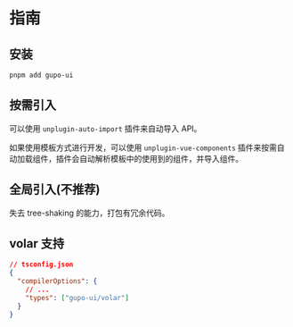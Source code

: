 # 指南

## 安装

```bash
pnpm add gupo-ui
```

## 按需引入

可以使用 `unplugin-auto-import` 插件来自动导入 API。

如果使用模板方式进行开发，可以使用 `unplugin-vue-components` 插件来按需自动加载组件，插件会自动解析模板中的使用到的组件，并导入组件。

## 全局引入(不推荐)

失去 tree-shaking 的能力，打包有冗余代码。

## volar 支持

```json
// tsconfig.json
{
  "compilerOptions": {
    // ...
    "types": ["gupo-ui/volar"]
  }
}
```
